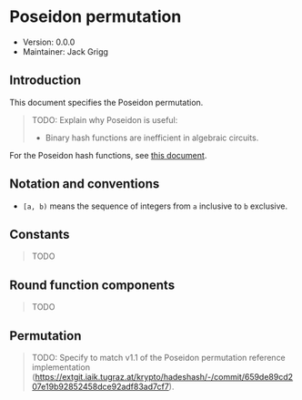 # Poseidon permutation

- Version: 0.0.0
- Maintainer: Jack Grigg

## Introduction

This document specifies the Poseidon permutation.

> TODO: Explain why Poseidon is useful:
> - Binary hash functions are inefficient in algebraic circuits.

For the Poseidon hash functions, see [this document](./poseidon-sponge.md).

## Notation and conventions

- `[a, b)` means the sequence of integers from `a` inclusive to `b` exclusive.

## Constants

> TODO

## Round function components

> TODO

## Permutation

> TODO: Specify to match v1.1 of the Poseidon permutation reference implementation
> (https://extgit.iaik.tugraz.at/krypto/hadeshash/-/commit/659de89cd207e19b92852458dce92adf83ad7cf7).
